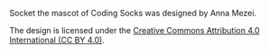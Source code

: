 Socket the mascot of Coding Socks was designed by Anna Mezei.

The design is licensed under the [Creative Commons Attribution 4.0 International (CC BY 4.0)](https://creativecommons.org/licenses/by/4.0/).
